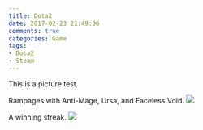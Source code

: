 ```yaml
---
title: Dota2
date: 2017-02-23 21:49:36
comments: true
categories: Game
tags:
- Dota2
- Steam
---
```


This is a picture test.

Rampages with Anti-Mage, Ursa, and Faceless Void.
![](/2017/02/23/Dota2/saki_rampage.jpg)

<!--more-->

A winning streak.
![](/2017/02/23/Dota2/saki_wins.jpg)

